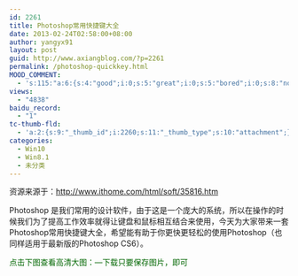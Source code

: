 ```yaml
---
id: 2261
title: Photoshop常用快捷键大全
date: 2013-02-24T02:58:00+08:00
author: yangyx91
layout: post
guid: http://www.axiangblog.com/?p=2261
permalink: /photoshop-quickkey.html
MOOD_COMMENT:
  - 's:115:"a:6:{s:4:"good";i:0;s:5:"great";i:0;s:5:"bored";i:0;s:8:"nonsense";i:0;s:13:"notunderstand";i:0;s:7:"passing";i:0;}";'
views:
  - "4838"
baidu_record:
  - "1"
tc-thumb-fld:
  - 'a:2:{s:9:"_thumb_id";i:2260;s:11:"_thumb_type";s:10:"attachment";}'
categories:
  - Win10
  - Win8.1
  - 未分类
---
```

资源来源于：<a href="http://www.ithome.com/html/soft/35816.htm" target="_blank"  rel="nofollow" >http://www.ithome.com/html/soft/35816.htm</a>

Photoshop 是我们常用的设计软件，由于这是一个庞大的系统，所以在操作的时候我们为了提高工作效率就得让键盘和鼠标相互结合来使用，今天为大家带来一套Photoshop常用快捷键大全，希望能有助于你更快更轻松的使用Photoshop（也同样适用于最新版的Photoshop CS6）。

<span style="color: #006600;">点击下图查看高清大图：&#8212;下载只要保存图片，即可</span>

<p style="text-align: center;">
  <img alt="" src="http://www.axiangblog.com/wp-content/uploads/2013/02/022413_0257_Photoshop1.jpg" />
</p>